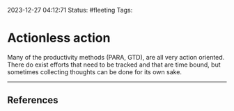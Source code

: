2023-12-27 04:12:71
Status: #fleeting
Tags: 
# Actionless action

Many of the productivity methods (PARA, GTD), are all very action oriented. There do exist efforts that need to be tracked and that are time bound, but sometimes collecting thoughts can be done for its own sake.

---

## References
